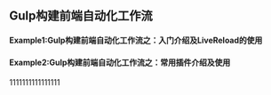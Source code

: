 ## Gulp构建前端自动化工作流

#### Example1:Gulp构建前端自动化工作流之：入门介绍及LiveReload的使用
#### Example2:Gulp构建前端自动化工作流之：常用插件介绍及使用
1111111111111111